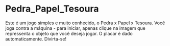 # Pedra_Papel_Tesoura
Este é um jogo simples e muito conhecido, o Pedra x Papel x Tesoura. Você joga contra a máquina - para iniciar, apenas clique na imagem que repressenta
o objeto que você deseja jogar. O placar é dado automaticamente. Divirta-se!

